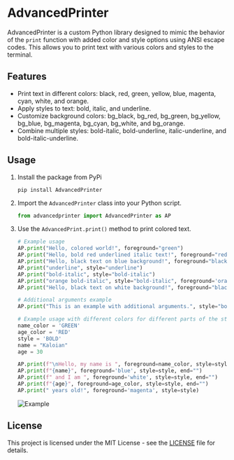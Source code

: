 # AdvancedPrinter

AdvancedPrinter is a custom Python library designed to mimic the behavior of the `print` function with added color and style options using ANSI escape codes. This allows you to print text with various colors and styles to the terminal.

## Features

- Print text in different colors: black, red, green, yellow, blue, magenta, cyan, white, and orange.
- Apply styles to text: bold, italic, and underline.
- Customize background colors: bg_black, bg_red, bg_green, bg_yellow, bg_blue, bg_magenta, bg_cyan, bg_white, and bg_orange.
- Combine multiple styles: bold-italic, bold-underline, italic-underline, and bold-italic-underline.

## Usage

1. Install the package from PyPi
   ```
   pip install AdvancedPrinter
   ```
2. Import the `AdvancedPrinter` class into your Python script.
   
    ```python
    from advancedprinter import AdvancedPrinter as AP
    ```

2. Use the `AdvancedPrint.print()` method to print colored text.

    ```python
    # Example usage
   AP.print("Hello, colored world!", foreground="green")
   AP.print("Hello, bold red underlined italic text!", foreground="red", style="bold-italic-underline")
   AP.print("Hello, black text on blue background!", foreground="black", background="blue")
   AP.print("underline", style="underline")
   AP.print("bold-italic", style="bold-italic")
   AP.print("orange bold-italic", style="bold-italic", foreground='orange')
   AP.print("Hello, black text on white background!", foreground="black", background="white")
   
   # Additional arguments example
   AP.print("This is an example with additional arguments.", style="bold", end="***")
   
   # Example usage with different colors for different parts of the string
   name_color = 'GREEN'
   age_color = 'RED'
   style = 'BOLD'
   name = "Kaloian"
   age = 30
   
   AP.print(f"\nHello, my name is ", foreground=name_color, style=style, end="")
   AP.print(f"{name}", foreground='blue', style=style, end="")
   AP.print(f" and I am ", foreground='white', style=style, end="")
   AP.print(f"{age}", foreground=age_color, style=style, end="")
   AP.print(" years old!", foreground='magenta', style=style)
    ```
   ![Example](https://i.imgur.com/fiiMm62.png)


## License

This project is licensed under the MIT License - see the [LICENSE](LICENSE) file for details.
